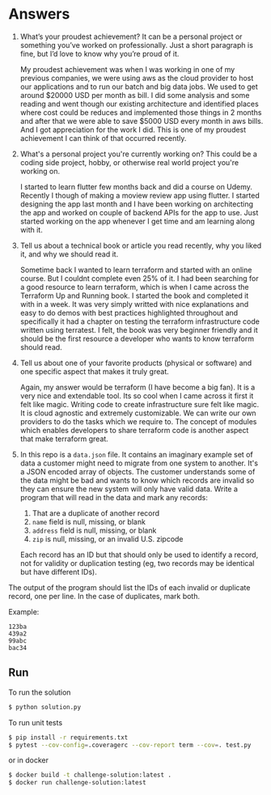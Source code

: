 # Answers

1. What’s your proudest achievement? It can be a personal project or something
   you’ve worked on professionally. Just a short paragraph is fine, but I’d
   love to know why you’re proud of it.

    My proudest achievement was when I was working in one of my previous companies, we were using aws as the cloud provider to host our applications and to run our batch and big data jobs. We used to get around $20000 USD per month as bill. I did some analysis and some reading and went though our existing architecture and identified places where cost could be reduces and implemented those things in 2 months and after that we were able to save $5000 USD every month in aws bills. And I got appreciation for the work I did.
    This is one of my proudest achievement I can think of that occurred recently.

2. What's a personal project you're currently working on? This could be a
   coding side project, hobby, or otherwise real world project you're working
   on.

    I started to learn flutter few months back and did a course on Udemy. Recently I though of making a moview review app using flutter.
    I started designing the app last month and I have been working on architecting the app and worked on couple of backend APIs for the app to use. Just started working on the app whenever I get time and am learning along with it.

3. Tell us about a technical book or article you read recently, why you liked
   it, and why we should read it.

    Sometime back I wanted to learn terraform and started with an online course. But I couldnt complete even 25% of it. I had been searching for a good resource to learn terraform, which is when I came across the Terraform Up and Running book.
    I started the book and completed it with in a week. It was very simply writted with nice explanations and easy to do demos with best practices highlighted throughout and specifically it had a chapter on testing the terraform infrastructure code written using terratest.
    I felt, the book was very beginner friendly and it should be the first resource a developer who wants to know terraform should read.

4. Tell us about one of your favorite products (physical or software) and one
   specific aspect that makes it truly great.

   Again, my answer would be terraform (I have become a big fan). It is a very nice and extendable tool. Its so cool when I came across it first it felt like magic. Writing code to create infrastructure sure felt like magic.
   It is cloud agnostic and extremely customizable. We can write our own providers to do the tasks which we require to.
   The concept of modules which enables developers to share terraform code is another aspect that make terraform great.
   
5. In this repo is a `data.json` file. It contains an imaginary example set
   of data a customer might need to migrate from one system to another. It's a
   JSON encoded array of objects. The customer understands some of the data
   might be bad and wants to know which records are invalid so they can ensure
   the new system will only have valid data. Write a program that will read
   in the data and mark any records:

   1. That are a duplicate of another record
   2. `name` field is null, missing, or blank
   3. `address` field is null, missing, or blank
   4. `zip` is null, missing, or an invalid U.S. zipcode

   Each record has an ID but that should only be used to identify a record,
   not for validity or duplication testing (eg, two records may be identical
   but have different IDs).

The output of the program should list the IDs of each invalid or duplicate
record, one per line. In the case of duplicates, mark both.

Example:

```
123ba
439a2
99abc
bac34
```

  ## Run

  To run the solution

  ```bash
  $ python solution.py
  ```

  To run unit tests

  ```bash
  $ pip install -r requirements.txt
  $ pytest --cov-config=.coveragerc --cov-report term --cov=. test.py
  ```

  or in docker

  ```bash
  $ docker build -t challenge-solution:latest .
  $ docker run challenge-solution:latest
  ```
